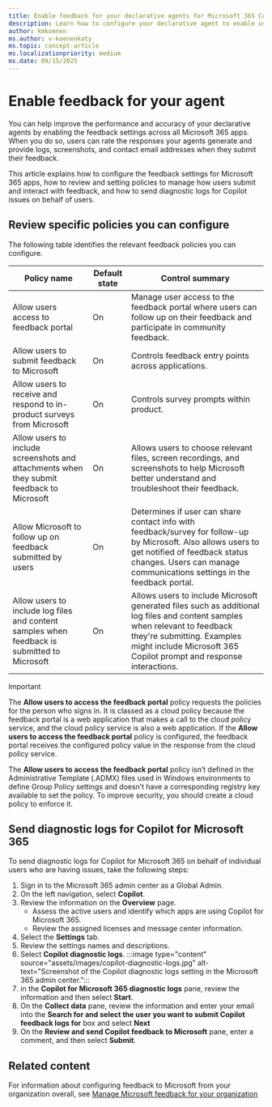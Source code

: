 ```yaml
---
title: Enable feedback for your declarative agents for Microsoft 365 Copilot
description: Learn how to configure your declarative agent to enable user feedback
author: kmkoenen
ms.author: v-koenenkaty
ms.topic: concept-article
ms.localizationpriority: medium
ms.date: 09/15/2025
---
```


# Enable feedback for your agent

You can help improve the performance and accuracy of your declarative agents by enabling the feedback settings across all Microsoft 365 apps. When you do so, users can rate the responses your agents generate and provide logs, screenshots, and contact email addresses when they submit their feedback. 

This article explains how to configure the feedback settings for Microsoft 365 apps, how to review and setting policies to manage how users submit and interact with feedback, and how to send diagnostic logs for Copilot issues on behalf of users.

## Review specific policies you can configure

The following table identifies the relevant feedback policies you can configure.

| Policy name | Default state | Control summary |
| ----------- | ------------- | --------------- |
| Allow users access to feedback portal  | On | Manage user access to the feedback portal where users can follow up on their feedback and participate in community feedback. |
| Allow users to submit feedback to Microsoft | On | Controls feedback entry points across applications. |
| Allow users to receive and respond to in-product surveys from Microsoft | On | Controls survey prompts within product. |
| Allow users to include screenshots and attachments when they submit feedback to Microsoft | On | Allows users to choose relevant files, screen recordings, and screenshots to help Microsoft better understand and troubleshoot their feedback. |
| Allow Microsoft to follow up on feedback submitted by users | On | Determines if user can share contact info with feedback/survey for follow-up by Microsoft. Also allows users to get notified of feedback status changes. Users can manage communications settings in the feedback portal. |
| Allow users to include log files and content samples when feedback is submitted to Microsoft | On | Allows users to include Microsoft generated files such as additional log files and content samples when relevant to feedback they're submitting. Examples might include Microsoft 365 Copilot prompt and response interactions. |

> [!IMPORTANT]
> The **Allow users to access the feedback portal** policy requests the policies for the person who signs in. It is classed as a cloud policy because the feedback portal is a web application that makes a call to the cloud policy service, and the cloud policy service is also a web application. If the **Allow users to access the feedback portal** policy is configured, the feedback portal receives the configured policy value in the response from the cloud policy service.
>
> The **Allow users to access the feedback portal** policy isn’t defined in the Administrative Template (.ADMX) files used in Windows environments to define Group Policy settings and doesn’t have a corresponding registry key available to set the policy. To improve security, you should create a cloud policy to enforce it.

## Send diagnostic logs for Copilot for Microsoft 365

To send diagnostic logs for Copilot for Microsoft 365 on behalf of individual users who are having issues, take the following steps:

1. Sign in to the Microsoft 365 admin center as a Global Admin.
1. On the left navigation, select **Copilot**.
1. Review the information on the **Overview** page.
    - Assess the active users and identify which apps are using Copilot for Microsoft 365.
    - Review the assigned licenses and message center information.
1. Select the **Settings** tab.
1. Review the settings names and descriptions.
1. Select **Copilot diagnostic logs**.
    :::image type="content" source="assets/images/copilot-diagnostic-logs.jpg" alt-text="Screenshot of the Copilot diagnostic logs setting in the Microsoft 365 admin center.":::
1. in the **Copilot for Microsoft 365 diagnostic logs** pane, review the information and then select **Start**.
1. On the **Collect data** pane, review the information and enter your email into the **Search for and select the user you want to submit Copilot feedback logs for** box and select **Next**
1. On the **Review and send Copilot feedback to Microsoft** pane, enter a comment, and then select **Submit**.

## Related content

For information about configuring feedback to Microsoft from your organization overall, see [Manage Microsoft feedback for your organization](https://learn.microsoft.com/en-us/microsoft-365/admin/manage/manage-feedback-ms-org?view=o365-worldwide)